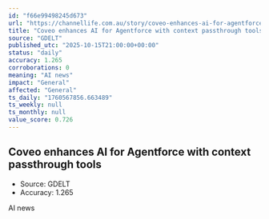 ```yaml
---
id: "f66e99498245d673"
url: "https://channellife.com.au/story/coveo-enhances-ai-for-agentforce-with-context-passthrough-tools"
title: "Coveo enhances AI for Agentforce with context passthrough tools"
source: "GDELT"
published_utc: "2025-10-15T21:00:00+00:00"
status: "daily"
accuracy: 1.265
corroborations: 0
meaning: "AI news"
impact: "General"
affected: "General"
ts_daily: "1760567856.663489"
ts_weekly: null
ts_monthly: null
value_score: 0.726
---
```

## Coveo enhances AI for Agentforce with context passthrough tools

- Source: GDELT
- Accuracy: 1.265

AI news
